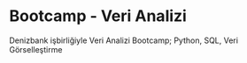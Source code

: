 # Bootcamp - Veri Analizi
Denizbank işbirliğiyle Veri Analizi Bootcamp; Python, SQL, Veri Görselleştirme
